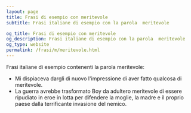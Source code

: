```yaml
---
layout: page
title: Frasi di esempio con meritevole 
subtitle: Frasi italiane di esempio con la parola  meritevole

og_title: Frasi di esempio con meritevole 
og_description: Frasi italiane di esempio con la parola  meritevole
og_type: website
permalink: /frasi/m/meritevole.html
---
```


Frasi italiane di esempio contenenti la parola meritevole:


- Mi dispiaceva dargli di nuovo l'impressione di aver fatto qualcosa di meritevole.
- La guerra avrebbe trasformato Boy da adultero meritevole di essere ripudiato in eroe in lotta per difendere la moglie, la madre e il proprio paese dalla terrificante invasione del nemico.
